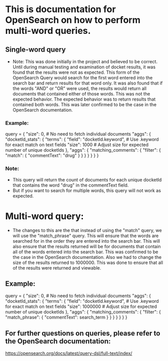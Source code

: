 # This is documentation for OpenSearch on how to perform multi-word queries.


## Single-word query
- Note: This was done initially in the project and believed to be correct. Until during manual testing and examination of docket results, it was found that the results were not as expected. This form of the OpenSearch Query would search for the first word entered into the search bar and return results for that word only. It was also found that if the words "AND" or "OR" were used, the results would return all documents that contained either of those words. This was not the expected behavior. The expected behavior was to return results that contained both words. This was later confirmed to be the case in the OpenSearch documentation.

### Example:
query = {
    "size": 0,  # No need to fetch individual documents
    "aggs": {
        "docketId_stats": {
            "terms": {
                "field": "docketId.keyword",  # Use .keyword for exact match on text fields
                "size": 1000  # Adjust size for expected number of unique docketIds
            },
            "aggs": {
                "matching_comments": {
                    "filter": {
                        "match": {
                            "commentText": "drug"
                        }
                    }
                }
            }
        }
    }
}

### Note:
- This query will return the count of documents for each unique docketId that contains the word "drug" in the commentText field.
- But if you want to search for multiple words, this query will not work as expected.

# Multi-word query:
- The changes to this are the that instead of using the "match" query, we will use the "match_phrase" query. This will ensure that the words are searched for in the order they are entered into the search bar. This will also ensure that the results returned will be for documents that contain all of the words entered into the search bar. This was confirmed to be the case in the OpenSearch documentation. Also we had to change the size of the results returned to 1000000. This was done to ensure that all of the results were returned and viewable.

## Example:

query = {
    "size": 0,  # No need to fetch individual documents
    "aggs": {
        "docketId_stats": {
            "terms": {
                "field": "docketId.keyword",  # Use .keyword for exact match on text fields
                "size": 1000000  # Adjust size for expected number of unique docketIds
            },
            "aggs": {
                "matching_comments": {
                    "filter": {
                        "match_phrase": {
                            "commentText": search_term
                        }
                    }
                }
            }
        }
    }
}

## For further questions on queries, please refer to the OpenSearch documentation:
https://opensearch.org/docs/latest/query-dsl/full-text/index/